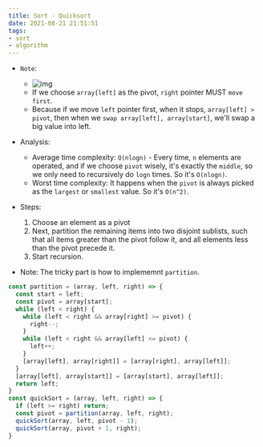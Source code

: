 ```yaml
---
title: Sort - Quicksort
date: 2021-08-21 21:51:51
tags:
- sort
- algorithm
---
```

- `Note`:
  - ![img](https://i.imgur.com/V6jl43g.png)
  - If we choose `array[left]` as the pivot, `right` pointer MUST `move first`.
  - Because if we move `left` pointer first, when it stops, `array[left] > pivot`, then when we `swap array[left], array[start]`, we'll swap a big value into left.
- Analysis:
  - Average time complexity: `O(nlogn)` - Every time, `n` elements are operated, and if we choose `pivot` wisely, it's exactly the `middle`, so we only need to recursively do `logn` times. So it's `O(nlogn)`.
  - Worst time complexity: It happens when the `pivot` is always picked as the `largest` or `smallest` value. So it's `O(n^2)`.

- Steps: 
  1. Choose an element as a pivot
  2. Next, partition the remaining items into two disjoint sublists,
  such that all items greater than the pivot follow it, and all
  elements less than the pivot precede it.
  3. Start recursion.

- Note: The tricky part is how to implememnt `partition`.
```javascript
const partition = (array, left, right) => {
  const start = left;
  const pivot = array[start];
  while (left < right) {
    while (left < right && array[right] >= pivot) {
      right--;
    }
    while (left < right && array[left] <= pivot) {
      left++;
    }
    [array[left], array[right]] = [array[right], array[left]];
  }
  [array[left], array[start]] = [array[start], array[left]];
  return left;
}
const quickSort = (array, left, right) => {
  if (left >= right) return;
  const pivot = partition(array, left, right);
  quickSort(array, left, pivot - 1);
  quickSort(array, pivot + 1, right);
}
```
                  